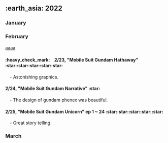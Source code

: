 <h2> :earth_asia: 2022 </h2>
<h3> January </h3>






<h3> February </h3>

<u>aaaa</u>

<h4>:heavy_check_mark:　2/23, "Mobile Suit Gundam Hathaway" :star::star::star::star::star:  </h4>
&emsp;- Astonishing graphics.

<h4>2/24, "Mobile Suit Gundam Narrative" :star:  </h4>
&emsp;- The design of gundam phenex was beautiful.

<h4>2/25, "Mobile Suit Gundam Unicorn" ep 1 ~ 24 :star::star::star::star::star:  </h4>
&emsp;- Great story telling.




<h3> March </h3>

